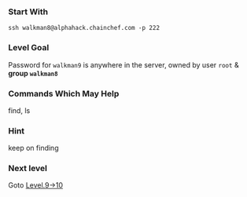 ### Start With
`ssh walkman8@alphahack.chainchef.com -p 222`   

### Level Goal
Password for `walkman9` is anywhere in the server, owned by user `root` & **group `walkman8`**

### Commands Which May Help
find, ls

### Hint
keep on finding

### Next level
Goto [Level.9->10](/Levels/Level.9->10.md)

